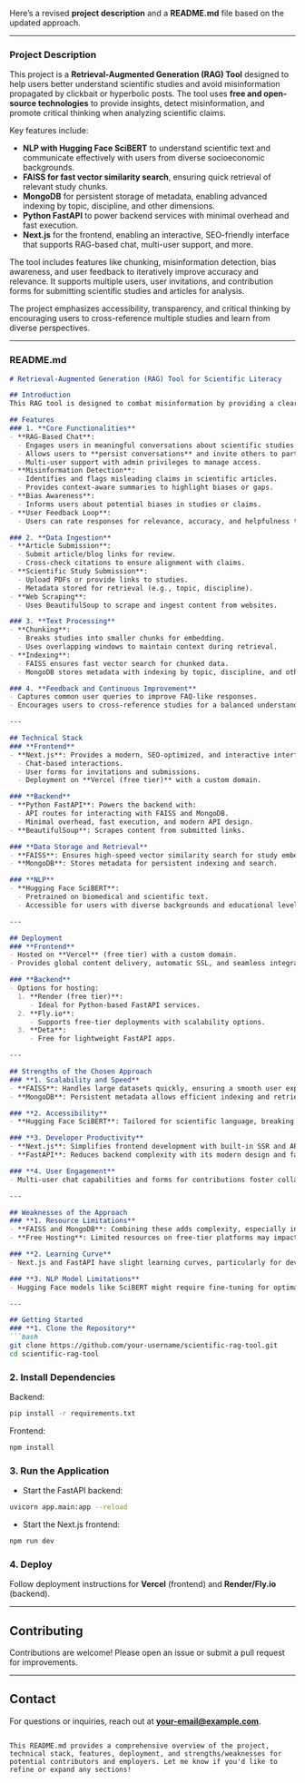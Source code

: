 Here’s a revised **project description** and a **README.md** file based on the updated approach.

---

### **Project Description**

This project is a **Retrieval-Augmented Generation (RAG) Tool** designed to help users better understand scientific studies and avoid misinformation propagated by clickbait or hyperbolic posts. The tool uses **free and open-source technologies** to provide insights, detect misinformation, and promote critical thinking when analyzing scientific claims.

Key features include:
- **NLP with Hugging Face SciBERT** to understand scientific text and communicate effectively with users from diverse socioeconomic backgrounds.
- **FAISS for fast vector similarity search**, ensuring quick retrieval of relevant study chunks.
- **MongoDB** for persistent storage of metadata, enabling advanced indexing by topic, discipline, and other dimensions.
- **Python FastAPI** to power backend services with minimal overhead and fast execution.
- **Next.js** for the frontend, enabling an interactive, SEO-friendly interface that supports RAG-based chat, multi-user support, and more.

The tool includes features like chunking, misinformation detection, bias awareness, and user feedback to iteratively improve accuracy and relevance. It supports multiple users, user invitations, and contribution forms for submitting scientific studies and articles for analysis.

The project emphasizes accessibility, transparency, and critical thinking by encouraging users to cross-reference multiple studies and learn from diverse perspectives.

---

### **README.md**

```markdown
# Retrieval-Augmented Generation (RAG) Tool for Scientific Literacy

## Introduction
This RAG tool is designed to combat misinformation by providing a clear and unbiased understanding of scientific studies. It leverages state-of-the-art Natural Language Processing (NLP) and information retrieval techniques to break down complex research papers and articles into accessible insights. The tool fosters critical thinking and transparency in science communication, making it valuable for individuals, researchers, and organizations aiming to understand the facts behind the headlines.

## Features
### 1. **Core Functionalities**
- **RAG-Based Chat**:
  - Engages users in meaningful conversations about scientific studies.
  - Allows users to **persist conversations** and invite others to participate.
  - Multi-user support with admin privileges to manage access.
- **Misinformation Detection**:
  - Identifies and flags misleading claims in scientific articles.
  - Provides context-aware summaries to highlight biases or gaps.
- **Bias Awareness**:
  - Informs users about potential biases in studies or claims.
- **User Feedback Loop**:
  - Users can rate responses for relevance, accuracy, and helpfulness to iteratively improve the system.

### 2. **Data Ingestion**
- **Article Submission**:
  - Submit article/blog links for review.
  - Cross-check citations to ensure alignment with claims.
- **Scientific Study Submission**:
  - Upload PDFs or provide links to studies.
  - Metadata stored for retrieval (e.g., topic, discipline).
- **Web Scraping**:
  - Uses BeautifulSoup to scrape and ingest content from websites.

### 3. **Text Processing**
- **Chunking**:
  - Breaks studies into smaller chunks for embedding.
  - Uses overlapping windows to maintain context during retrieval.
- **Indexing**:
  - FAISS ensures fast vector search for chunked data.
  - MongoDB stores metadata with indexing by topic, discipline, and other dimensions.

### 4. **Feedback and Continuous Improvement**
- Captures common user queries to improve FAQ-like responses.
- Encourages users to cross-reference studies for a balanced understanding.

---

## Technical Stack
### **Frontend**
- **Next.js**: Provides a modern, SEO-optimized, and interactive interface for:
  - Chat-based interactions.
  - User forms for invitations and submissions.
  - Deployment on **Vercel (free tier)** with a custom domain.

### **Backend**
- **Python FastAPI**: Powers the backend with:
  - API routes for interacting with FAISS and MongoDB.
  - Minimal overhead, fast execution, and modern API design.
- **BeautifulSoup**: Scrapes content from submitted links.

### **Data Storage and Retrieval**
- **FAISS**: Ensures high-speed vector similarity search for study embeddings.
- **MongoDB**: Stores metadata for persistent indexing and search.

### **NLP**
- **Hugging Face SciBERT**:
  - Pretrained on biomedical and scientific text.
  - Accessible for users with diverse backgrounds and educational levels.

---

## Deployment
### **Frontend**
- Hosted on **Vercel** (free tier) with a custom domain.
- Provides global content delivery, automatic SSL, and seamless integration with Next.js.

### **Backend**
- Options for hosting:
  1. **Render (free tier)**:
     - Ideal for Python-based FastAPI services.
  2. **Fly.io**:
     - Supports free-tier deployments with scalability options.
  3. **Deta**:
     - Free for lightweight FastAPI apps.

---

## Strengths of the Chosen Approach
### **1. Scalability and Speed**
- **FAISS**: Handles large datasets quickly, ensuring a smooth user experience.
- **MongoDB**: Persistent metadata allows efficient indexing and retrieval.

### **2. Accessibility**
- **Hugging Face SciBERT**: Tailored for scientific language, breaking down barriers for users from diverse backgrounds.

### **3. Developer Productivity**
- **Next.js**: Simplifies frontend development with built-in SSR and API routes.
- **FastAPI**: Reduces backend complexity with its modern design and fast execution.

### **4. User Engagement**
- Multi-user chat capabilities and forms for contributions foster collaboration and community building.

---

## Weaknesses of the Approach
### **1. Resource Limitations**
- **FAISS and MongoDB**: Combining these adds complexity, especially in synchronization and scalability.
- **Free Hosting**: Limited resources on free-tier platforms may impact performance during high usage.

### **2. Learning Curve**
- Next.js and FastAPI have slight learning curves, particularly for developers unfamiliar with SSR/modern APIs.

### **3. NLP Model Limitations**
- Hugging Face models like SciBERT might require fine-tuning for optimal performance with specific data.

---

## Getting Started
### **1. Clone the Repository**
```bash
git clone https://github.com/your-username/scientific-rag-tool.git
cd scientific-rag-tool
```

### **2. Install Dependencies**
Backend:
```bash
pip install -r requirements.txt
```
Frontend:
```bash
npm install
```

### **3. Run the Application**
- Start the FastAPI backend:
```bash
uvicorn app.main:app --reload
```
- Start the Next.js frontend:
```bash
npm run dev
```

### **4. Deploy**
Follow deployment instructions for **Vercel** (frontend) and **Render/Fly.io** (backend).

---

## Contributing
Contributions are welcome! Please open an issue or submit a pull request for improvements.

---

## Contact
For questions or inquiries, reach out at **your-email@example.com**.
```

This README.md provides a comprehensive overview of the project, technical stack, features, deployment, and strengths/weaknesses for potential contributors and employers. Let me know if you'd like to refine or expand any sections!